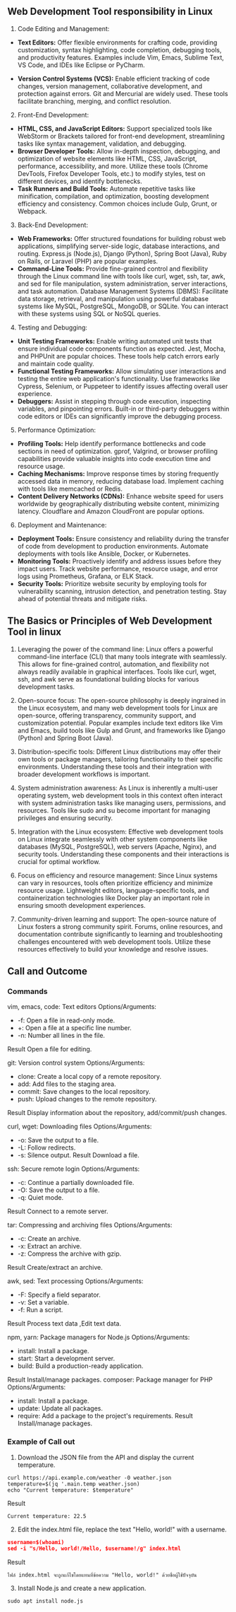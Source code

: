 ## Web Development Tool responsibility in Linux

1. Code Editing and Management:
  - **Text Editors:** Offer flexible environments for crafting code, providing customization, syntax highlighting, code completion, debugging tools, and productivity features. Examples include Vim, Emacs, Sublime Text, VS Code, and IDEs like Eclipse or PyCharm.

  - **Version Control Systems (VCS):** Enable efficient tracking of code changes, version management, collaborative development, and protection against errors. Git and Mercurial are widely used. These tools facilitate branching, merging, and conflict resolution.

2. Front-End Development:
  - **HTML, CSS, and JavaScript Editors:** Support specialized tools like WebStorm or Brackets tailored for front-end development, streamlining tasks like syntax management, validation, and debugging.
  - **Browser Developer Tools:** Allow in-depth inspection, debugging, and optimization of website elements like HTML, CSS, JavaScript, performance, accessibility, and more. Utilize these tools (Chrome DevTools, Firefox Developer Tools, etc.) to modify styles, test on different devices, and identify bottlenecks.
  - **Task Runners and Build Tools:** Automate repetitive tasks like minification, compilation, and optimization, boosting development efficiency and consistency. Common choices include Gulp, Grunt, or Webpack.

3. Back-End Development:
  - **Web Frameworks:** Offer structured foundations for building robust web applications, simplifying server-side logic, database interactions, and routing. Express.js (Node.js), Django (Python), Spring Boot (Java), Ruby on Rails, or Laravel (PHP) are popular examples.
  - **Command-Line Tools:** Provide fine-grained control and flexibility through the Linux command line with tools like curl, wget, ssh, tar, awk, and sed for file manipulation, system administration, server interactions, and task automation.
Database Management Systems (DBMS): Facilitate data storage, retrieval, and manipulation using powerful database systems like MySQL, PostgreSQL, MongoDB, or SQLite. You can interact with these systems using SQL or NoSQL queries.

4. Testing and Debugging:
  - **Unit Testing Frameworks:** Enable writing automated unit tests that ensure individual code components function as expected. Jest, Mocha, and PHPUnit are popular choices. These tools help catch errors early and maintain code quality.
  - **Functional Testing Frameworks:** Allow simulating user interactions and testing the entire web application's functionality. Use frameworks like Cypress, Selenium, or Puppeteer to identify issues affecting overall user experience.
  - **Debuggers:** Assist in stepping through code execution, inspecting variables, and pinpointing errors. Built-in or third-party debuggers within code editors or IDEs can significantly improve the debugging process.

5. Performance Optimization:
  - **Profiling Tools:** Help identify performance bottlenecks and code sections in need of optimization. gprof, Valgrind, or browser profiling capabilities provide valuable insights into code execution time and resource usage.
  - **Caching Mechanisms:** Improve response times by storing frequently accessed data in memory, reducing database load. Implement caching with tools like memcached or Redis.
  - **Content Delivery Networks (CDNs):** Enhance website speed for users worldwide by geographically distributing website content, minimizing latency. Cloudflare and Amazon CloudFront are popular options.


6. Deployment and Maintenance:
  - **Deployment Tools:** Ensure consistency and reliability during the transfer of code from development to production environments. Automate deployments with tools like Ansible, Docker, or Kubernetes.
  - **Monitoring Tools:** Proactively identify and address issues before they impact users. Track website performance, resource usage, and error logs using Prometheus, Grafana, or ELK Stack.
  - **Security Tools:** Prioritize website security by employing tools for vulnerability scanning, intrusion detection, and penetration testing. Stay ahead of potential threats and mitigate risks.

## The Basics or Principles of Web Development Tool in linux
1. Leveraging the power of the command line: Linux offers a powerful command-line interface (CLI) that many tools integrate with seamlessly. This allows for fine-grained control, automation, and flexibility not always readily available in graphical interfaces. Tools like curl, wget, ssh, and awk serve as foundational building blocks for various development tasks.

2. Open-source focus: The open-source philosophy is deeply ingrained in the Linux ecosystem, and many web development tools for Linux are open-source, offering transparency, community support, and customization potential. Popular examples include text editors like Vim and Emacs, build tools like Gulp and Grunt, and frameworks like Django (Python) and Spring Boot (Java).

3. Distribution-specific tools: Different Linux distributions may offer their own tools or package managers, tailoring functionality to their specific environments. Understanding these tools and their integration with broader development workflows is important.

4. System administration awareness: As Linux is inherently a multi-user operating system, web development tools in this context often interact with system administration tasks like managing users, permissions, and resources. Tools like sudo and su become important for managing privileges and ensuring security.

5. Integration with the Linux ecosystem: Effective web development tools on Linux integrate seamlessly with other system components like databases (MySQL, PostgreSQL), web servers (Apache, Nginx), and security tools. Understanding these components and their interactions is crucial for optimal workflow.

6. Focus on efficiency and resource management: Since Linux systems can vary in resources, tools often prioritize efficiency and minimize resource usage. Lightweight editors, language-specific tools, and containerization technologies like Docker play an important role in ensuring smooth development experiences.

7. Community-driven learning and support: The open-source nature of Linux fosters a strong community spirit. Forums, online resources, and documentation contribute significantly to learning and troubleshooting challenges encountered with web development tools. Utilize these resources effectively to build your knowledge and resolve issues.

## Call and Outcome
### Commands

vim, emacs, code: Text editors
Options/Arguments:
  - -f: Open a file in read-only mode.
  - +: Open a file at a specific line number.
  - -n: Number all lines in the file.

Result
Open a file for editing.

git: Version control system
Options/Arguments:
  - clone: Create a local copy of a remote repository.
  - add: Add files to the staging area.
  - commit: Save changes to the local repository.
  - push: Upload changes to the remote repository.

Result
Display information about the repository, add/commit/push changes.

curl, wget: Downloading files
Options/Arguments:
  - -o: Save the output to a file.
  - -L: Follow redirects.
  - -s: Silence output.
Result
Download a file.

ssh: Secure remote login
Options/Arguments:
  - -c: Continue a partially downloaded file.
  - -O: Save the output to a file.
  - -q: Quiet mode.

Result
Connect to a remote server.

tar: Compressing and archiving files
Options/Arguments:
  - -c: Create an archive.
  - -x: Extract an archive.
  - -z: Compress the archive with gzip.

Result
Create/extract an archive.

awk, sed: Text processing
Options/Arguments:
  - -F: Specify a field separator.
  - -v: Set a variable.
  - -f: Run a script.

Result
Process text data ,Edit text data.


npm, yarn: Package managers for Node.js
Options/Arguments:
  - install: Install a package.
  - start: Start a development server.
  - build: Build a production-ready application.

Result
Install/manage packages.
composer: Package manager for PHP
Options/Arguments:
  - install: Install a package.
  - update: Update all packages.
  - require: Add a package to the project's requirements.
Result
Install/manage packages.
### Example of Call out
1. Download the JSON file from the API and display the current temperature.
```linux
curl https://api.example.com/weather -0 weather.json
temperature=$(jq '.main.temp weather.json)
echo "Current temperature: $temperature"
```

Result
```
Current temperature: 22.5
```

2. Edit the index.html file, replace the text "Hello, world!" with a username.
```json
username=$(whoami)
sed -i "s/Hello, world!/Hello, $username!/g" index.html
```
Result
```
ไฟล์ index.html จะถูกแก้ไขโดยแทนที่ข้อความ "Hello, world!" ด้วยชื่อผู้ใช้ปัจจุบัน
```

3. Install Node.js and create a new application.
```
sudo apt install node.js
